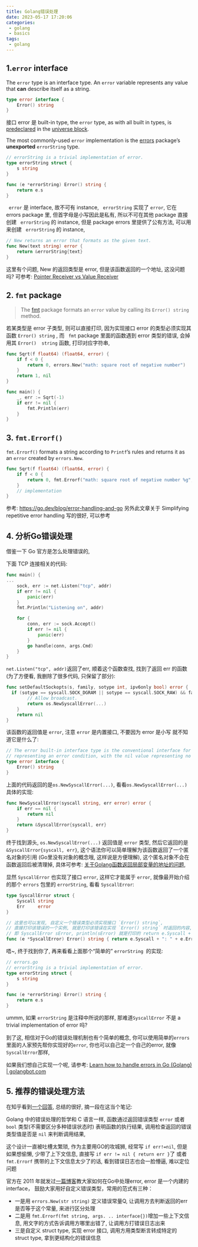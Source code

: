 ```yaml
---
title: Golang错误处理
date: 2023-05-17 17:20:06
categories:
 - golang
 - basics
tags:
 - golang
---
```


## 1.`error` interface

The `error` type is an interface type. An `error` variable represents any value that **can** describe itself as a string.

```go
type error interface {
    Error() string
}
```

接口 error 是 built-in type, the `error` type, as with all built in types, is [predeclared](https://go.dev/doc/go_spec.html#Predeclared_identifiers) in the [universe block](https://go.dev/doc/go_spec.html#Blocks). 

The most commonly-used `error` implementation is the [errors](https://go.dev/pkg/errors/) package’s **unexported** `errorString` type.

```go
// errorString is a trivial implementation of error.
type errorString struct {
    s string
}

func (e *errorString) Error() string {
    return e.s
}
```

 ` error`  是 interface, 故不可有 instance, ` errorString` 实现了 `error`, 它在 errors package 里, 但首字母是小写因此是私有, 所以不可在其他 package 直接创建  ` errorString` 的 instance, 但是 package errors 里提供了公有方法, 可以用来创建  ` errorString` 的 instance, 

``` go
// New returns an error that formats as the given text.
func New(text string) error {
    return &errorString{text}
}
```

这里有个问题, New 的返回类型是 error, 但是该函数返回的一个地址, 这没问题吗? 可参考: [Pointer Receiver vs Value Receiver](https://davidzhu.xyz/2023/08/15/Golang/Basics/013-pointer-receiver/)

## 2. `fmt` package 

> The [fmt](https://go.dev/pkg/fmt/) package formats an `error` value by calling its `Error() string` method. 

若某类型是 error 子类型, 则可以直接打印, 因为实现接口 error 的类型必须实现其函数 `Error() string` , 而 ` fmt` package 里面的函数遇到 error 类型的错误, 会掉用其 `Error()  string` 函数, 打印对应字符串, 

```go
func Sqrt(f float64) (float64, error) {
	if f < 0 {
		return 0, errors.New("math: square root of negative number")
	}
	return 1, nil
}

func main() {
	_, err := Sqrt(-1)
	if err != nil {
		fmt.Println(err)
	}
}
```

## 3. `fmt.Errorf()`

`fmt.Errorf()` formats a string according to `Printf`’s rules and returns it as an `error` created by `errors.New`.

```go
func Sqrt(f float64) (float64, error) {
    if f < 0 {
        return 0, fmt.Errorf("math: square root of negative number %g", f)
    }
    // implementation
}
```

参考: https://go.dev/blog/error-handling-and-go 另外此文章关于 Simplifying repetitive error handling 写的很好, 可以参考

## 4. 分析Go错误处理

借鉴一下 Go 官方是怎么处理错误的, 

下面 TCP 连接相关的代码:

```go
func main() {
...
	sock, err := net.Listen("tcp", addr)
	if err != nil {
		panic(err)
	}
	fmt.Println("Listening on", addr)

	for {
		conn, err := sock.Accept()
		if err != nil {
			panic(err)
		}
		go handle(conn, args.Cmd)
	}
}
```

`net.Listen("tcp", addr)`返回了err, 顺着这个函数查找, 找到了返回 err 的函数 (为了方便看, 我删除了很多代码, 只保留了部分):

```go
func setDefaultSockopts(s, family, sotype int, ipv6only bool) error {
  if (sotype == syscall.SOCK_DGRAM || sotype == syscall.SOCK_RAW) && family != syscall.AF_UNIX {
		// Allow broadcast.
		return os.NewSyscallError(...)
	}
	return nil
}
```

该函数的返回值是 `error`, 注意 `error` 是内置接口, 不要因为 error 是小写 就不知道它是什么了: 

```go
// The error built-in interface type is the conventional interface for
// representing an error condition, with the nil value representing no error.
type error interface {
	Error() string
}
```

上面的代码返回的是`os.NewSyscallError(...)`, 看看`os.NewSyscallError(...)`具体的实现:

```go
func NewSyscallError(syscall string, err error) error {
	if err == nil {
		return nil
	}
	return &SyscallError{syscall, err}
}
```

终于找到源头, `os.NewSyscallError(...)` 返回值是 `error` 类型, 然后它返回的是 `&SyscallError{syscall, err}`, 这个语法你可以简单理解为该函数返回了一个匿名对象的引用 (Go里没有对象的概念哦, 这样说是方便理解), 这个匿名对象不会在函数返回后被清理掉, 具体可参考: [关于Golang函数返回局部变量的地址的问题](https://davidzhu.xyz/2023/05/15/Golang/Basics/004-lifetime-of-variables/), 

显然 `SyscallError` 也实现了接口 `error`, 这样它才能属于 `error`, 就像最开始介绍的那个 `errors` 包里的 `errorString`, 看看 `SyscallError`:

```go
type SyscallError struct {
	Syscall string
	Err     error
}

// 这里也可以发现, 自定义一个错误类型必须实现接口 `Error() string`, 
// 直接打印该错误的一个实例, 就是打印该错误在实现 `Error() string` 时返回的内容, 
// 即 SyscallError sError, println(sError) 就是打印的 return e.Syscall + ": " + e.Err.Error()
func (e *SyscallError) Error() string { return e.Syscall + ": " + e.Err.Error() }
```

唔~, 终于找到你了, 再来看看上面那个“简单的” `errorString `的实现:

```go
// errors.go
// errorString is a trivial implementation of error.
type errorString struct {
	s string
}

func (e *errorString) Error() string {
	return e.s
}
```

ummm, 如果 `errorString` 是注释中所说的那样, 那难道`SyscallError` 不是 a trivial implementation of error 吗?

到了这, 相信对于Go的错误处理机制也有个简单的概念, 你可以使用简单的`errors`里面的人家预先帮你实现好的`error`, 你也可以自己定一个自己的error, 就像`SyscallError`那样, 

如果我们想自己实现一个呢, 请参考: [Learn how to handle errors in Go (Golang) | golangbot.com](https://golangbot.com/error-handling/)

## 5. 推荐的错误处理方法

在知乎看到[一个回答](https://www.zhihu.com/question/330263279/answer/726217922), 总结的很好, 摘一段在这当个笔记:

Golang 中的错误处理的哲学和 C 语言一样, 函数通过返回错误类型 `error` 或者 `bool` 类型(不需要区分多种错误状态时) 表明函数的执行结果, 调用检查返回的错误类型值是否是 `nil` 来判断调用结果, 

这个设计一直被吐槽太繁琐, 作为主要用GO的攻城狮, 经常写 `if err!=nil`, 但是如果想偷懒, 少带了上下文信息, 直接写 `if err != nil { return err }`了 或者 `fmt.Errorf` 携带的上下文信息太少了的话, 看到错误日志也会一脸懵逼, 难以定位问题

官方在 2011 年就发过[一篇博客](https://go.dev/blog/error-handling-and-go)教大家如何在Go中处理error, error 是一个内建的 interface， 鼓励大家用好自定义错误类型，常用的范式有三种：

- ﻿一是用 `errors.New(str string)` 定义错误常量Q, 让调用方去判断返回的err 是否等于这个常量, 来进行区分处理
- ﻿二是用 `fmt.Errorf(fmt string, args. .. interface{})`增加一些上下文信息, 用文字的方式告诉调用方哪里出错了, 让调用方打错误日志出来
- ﻿三是自定义 struct type, 实现 error 接口, 调用方用类型断言转成特定的 struct type, 拿到更结构化的错误信息